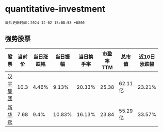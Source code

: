 # quantitative-investment

`最后更新时间：2024-12-02 15:08:53 +0800`

## 强势股票

|股票|当前价|当日涨跌幅|当日振幅|当日换手率|市盈率TTM|总市值|近10日涨跌幅|
|----|----|----|----|----|----|----|----|
|[汉宇集团](https://xueqiu.com/S/SZ300403)|10.3|4.46%|9.13%|20.33%|25.38|62.11亿|23.21%|
|[新华都](https://xueqiu.com/S/SZ002264)|7.68|9.4%|10.83%|16.13%|23.84|55.29亿|33.57%|
